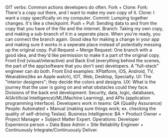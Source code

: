 GIT verbs: Common actions developers do often. 
Fork + Clone: Fork: There's a copy out there, and I want to make my own copy of it. Clone: I want a copy specifically on my computer.
Commit: Lumping together changes. It's like a checkpoint. 
Push + Pull: Sending data to and from the copy that you have of the file and the internet. 
Branch: Taking my own copy, and making a sub-branch of it in a seperate place. When you're ready, you can connect the branch again. Good idea for making a change in your app and making sure it works in a seperate place instead of potentially messing up the original copy. 
Pull Request + Merge Request: One branch with a good idea, and they'd like permission to make it a part of the original copy. 
Front End (visual/interactive) and Back End (everything behind the scenes, the part of the app/software that you don't see) developers. A "full-stack" engineer can do both. 
Front End examples: XPlatform, iOS, Android, TV, Wearables(like an Apple watch), IOT, Web, Desktop, Specialty. 
UI: The "interior designers"; they decide the colors and designs. 
UX: What is the journey that the user is going on and what obstacles could they face. 
Divisions of the back end development: Security, data, logic, databases, AI(Artificial Intelligence)/ML(Machine Learning), and APIs (application programming interface). 
Developers work in teams: 
QA (Quality Assurance) People: Automated + Manual (making sure things work; ex. checking the quality of self-driving Teslas). 
Business Intelligence: BA + Product Owner + Project Manager + Subject Matter Expert. 
Operations: Developer Experience person + Data Base Admin + Site Reliability Engineer + Continuously Integrate/Continuously Deliver. 
